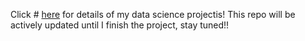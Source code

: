 Click # [here](https://github.com/ginochen/openimagechallenge/blob/master/Open_Images_Challenge_2018.ipynb) 
for details of my data science projectis! This repo will be actively updated until I finish the project, stay tuned!!

